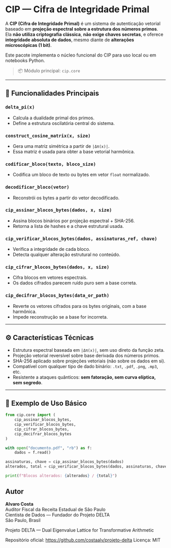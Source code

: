 # CIP — Cifra de Integridade Primal

A **CIP (Cifra de Integridade Primal)** é um sistema de autenticação vetorial baseado em **projeção espectral sobre a estrutura dos números primos**.  
Ela **não utiliza criptografia clássica**, **não exige chaves secretas**, e oferece **integridade absoluta de dados**, mesmo diante de **alterações microscópicas (1 bit)**.

Este pacote implementa o núcleo funcional do CIP para uso local ou em notebooks Python.

> 📦 Módulo principal: `cip.core`

---

## 🔧 Funcionalidades Principais

### `delta_pi(x)`
- Calcula a dualidade primal dos primos.
- Define a estrutura oscilatória central do sistema.

### `construct_cosine_matrix(x, size)`
- Gera uma matriz simétrica a partir de `|Δπ(x)|`.
- Essa matriz é usada para obter a base vetorial harmônica.

### `codificar_bloco(texto, bloco_size)`
- Codifica um bloco de texto ou bytes em vetor `float` normalizado.

### `decodificar_bloco(vetor)`
- Reconstrói os bytes a partir do vetor decodificado.

### `cip_assinar_blocos_bytes(dados, x, size)`
- Assina blocos binários por projeção espectral + SHA-256.
- Retorna a lista de hashes e a chave estrutural usada.

### `cip_verificar_blocos_bytes(dados, assinaturas_ref, chave)`
- Verifica a integridade de cada bloco.
- Detecta qualquer alteração estrutural no conteúdo.

### `cip_cifrar_blocos_bytes(dados, x, size)`
- Cifra blocos em vetores espectrais.
- Os dados cifrados parecem ruído puro sem a base correta.

### `cip_decifrar_blocos_bytes(data_or_path)`
- Reverte os vetores cifrados para os bytes originais, com a base harmônica.
- Impede reconstrução se a base for incorreta.

---

## ⚙️ Características Técnicas

- Estrutura espectral baseada em `|Δπ(x)|`, sem uso direto da função zeta.
- Projeção vetorial reversível sobre base derivada dos números primos.
- SHA-256 aplicado sobre projeções vetoriais (não sobre os dados em si).
- Compatível com qualquer tipo de dado binário: `.txt`, `.pdf`, `.png`, `.mp3`, etc.
- Resistente a ataques quânticos: **sem fatoração, sem curva elíptica, sem segredo**.

---

## 🚀 Exemplo de Uso Básico

```python
from cip.core import (
    cip_assinar_blocos_bytes,
    cip_verificar_blocos_bytes,
    cip_cifrar_blocos_bytes,
    cip_decifrar_blocos_bytes
)

with open("documento.pdf", "rb") as f:
    dados = f.read()

assinaturas, chave = cip_assinar_blocos_bytes(dados)
alterados, total = cip_verificar_blocos_bytes(dados, assinaturas, chave)

print(f"Blocos alterados: {alterados} / {total}")
```

## Autor
**Alvaro Costa**  
Auditor Fiscal da Receita Estadual de São Paulo  
Cientista de Dados — Fundador do Projeto DELTA  
São Paulo, Brasil

Projeto DELTA — Dual Eigenvalue Lattice for Transformative Arithmetic

Repositório oficial: https://github.com/costaalv/projeto-delta
Licença: MIT
